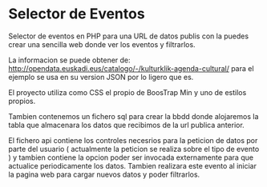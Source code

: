 # Selector de Eventos
Selector de eventos en PHP para una URL de datos publis con la puedes crear una sencilla web donde ver los eventos y filtrarlos.


La informacion se puede obtener de: http://opendata.euskadi.eus/catalogo/-/kulturklik-agenda-cultural/ para el ejemplo se usa en su version JSON por lo ligero que es.

El proyecto utiliza como CSS el propio de BoosTrap Min y uno de estilos propios.

Tambien contenemos un fichero sql para crear la bbdd donde alojaremos la tabla que almacenara los datos que recibimos de la url publica anterior.

El fichero api contiene los controles necesrios para la peticion de datos por parte del usuario ( actualmente la peticion se realiza sobre el tipo de evento ) y tambien contiene la opcion poder ser invocada externamente para que actualice periodicamente los datos. Tambien realizara este evento al iniciar la pagina web para cargar nuevos datos y poder filtrarlos.

